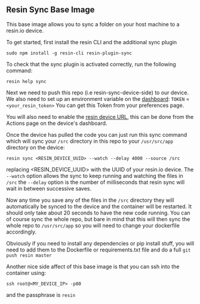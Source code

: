 ## Resin Sync Base Image
This base image allows you to sync a folder on your host machine to a resin.io device.

To get started, first install the resin CLI and the additional sync plugin
```
sudo npm install -g resin-cli resin-plugin-sync
```
To check that the sync plugin is activated correctly, run the following command:
```
resin help sync
```

Next we need to push this repo (i.e resin-sync-device-side) to our device. We also need to set up an environment variable on the [dashboard](https://dashboard.resin.io/):
`TOKEN` = `<your_resin_token>`
You can get this Token from your preferences page.

You will also need to enable the [resin device URL](http://docs.resin.io/#/pages/runtime/runtime.md), this can be done from the Actions page on the device's dashboard.

Once the device has pulled the code you can just run this sync command which will sync your `/src` directory in this repo to your `/usr/src/app` directory on the device:
```
resin sync <RESIN_DEVICE_UUID> --watch --delay 4000 --source /src
```
replacing <RESIN_DEVICE_UUID> with the UUID of your resin.io device. The `--watch` option allows the sync to keep running and watching the files in `/src` the `--delay` option is the number of milliseconds that resin sync will wait in between successive saves.

Now any time you save any of the files in the `/src` directory they will automatically be synced to the device and the container will be restarted. It should only take about 20 seconds to have the new code running. You can of course sync the whole repo, but bare in mind that this will then sync the whole repo to `/usr/src/app` so you will need to change your dockerfile accordingly.

Obviously if you need to install any dependencies or pip install stuff, you will need to add them to the Dockerfile or requirements.txt file and do a full `git push resin master`

Another nice side affect of this base image is that you can ssh into the container using:
```
ssh root@<MY_DEVICE_IP> -p80
```
and the passphrase is `resin`

